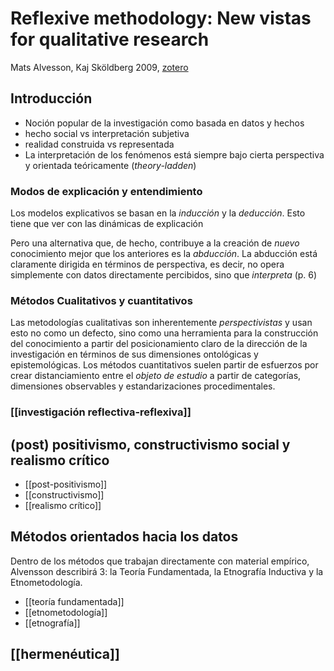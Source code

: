 # Reflexive methodology: New vistas for qualitative research

Mats Alvesson, Kaj Sköldberg 2009, [zotero](zotero://select/items/@alvesson&skoldberg2009)

## Introducción

- Noción popular de la investigación como basada en datos y hechos 
- hecho social vs interpretación subjetiva
- realidad construida vs representada
- La interpretación de los fenómenos está siempre bajo cierta perspectiva y orientada teóricamente (*theory-ladden*)  

### Modos de explicación y entendimiento

Los modelos explicativos se basan en la *inducción* y la *deducción*. Esto tiene que ver con las dinámicas de explicación

Pero una alternativa que, de hecho, contribuye a la creación de *nuevo* conocimiento mejor que los anteriores es la *abducción*. La abducción está claramente dirigida en términos de perspectiva, es decir, no opera simplemente con datos directamente percibidos, sino que *interpreta* (p. 6)

### Métodos Cualitativos y cuantitativos

Las metodologías cualitativas son inherentemente *perspectivistas* y usan esto no como un defecto, sino como una herramienta para la construcción del conocimiento a partir del posicionamiento claro de la dirección de la investigación en términos de sus dimensiones ontológicas y epistemológicas.
Los métodos cuantitativos suelen partir de esfuerzos por crear distanciamiento entre el *objeto de estudio* a partir de categorías, dimensiones observables y estandarizaciones procedimentales.

### [[investigación reflectiva-reflexiva]]

## (post) positivismo, constructivismo social y realismo crítico

- [[post-positivismo]]
- [[constructivismo]]
- [[realismo crítico]]

## Métodos orientados hacia los datos

Dentro de los métodos que trabajan directamente con material empírico, Alvensson describirá 3: la Teoría Fundamentada, la Etnografía Inductiva y la Etnometodología.

- [[teoría fundamentada]]
- [[etnometodología]]
- [[etnografía]] 

## [[hermenéutica]]